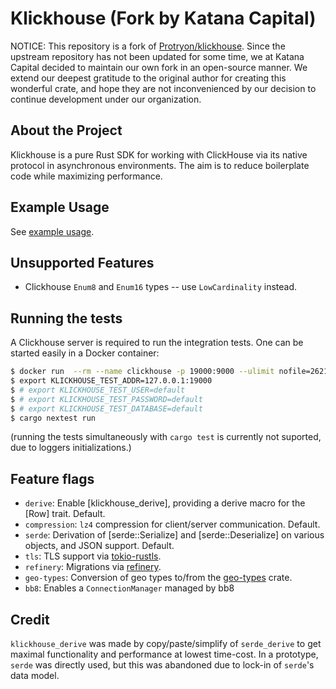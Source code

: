 # Klickhouse (Fork by Katana Capital)

NOTICE: This repository is a fork of [Protryon/klickhouse](https://github.com/Protryon/klickhouse). Since the upstream repository has not been updated for some time, we at Katana Capital decided to maintain our own fork in an open-source manner. We extend our deepest gratitude to the original author for creating this wonderful crate, and hope they are not inconvenienced by our decision to continue development under our organization.

## About the Project

Klickhouse is a pure Rust SDK for working with ClickHouse via its native protocol in asynchronous environments. The aim is to reduce boilerplate code while maximizing performance.

## Example Usage

See [example usage](https://github.com/katanacap/klickhouse/blob/master/klickhouse/examples/basic.rs).

## Unsupported Features

- Clickhouse `Enum8` and `Enum16` types -- use `LowCardinality` instead.

## Running the tests

A Clickhouse server is required to run the integration tests. One can be started easily in a Docker container:

```sh
$ docker run  --rm --name clickhouse -p 19000:9000 --ulimit nofile=262144:262144 clickhouse
$ export KLICKHOUSE_TEST_ADDR=127.0.0.1:19000
$ # export KLICKHOUSE_TEST_USER=default
$ # export KLICKHOUSE_TEST_PASSWORD=default
$ # export KLICKHOUSE_TEST_DATABASE=default
$ cargo nextest run
```

(running the tests simultaneously with `cargo test` is currently not suported, due to loggers initializations.)

## Feature flags

- `derive`: Enable [klickhouse_derive], providing a derive macro for the [Row] trait. Default.
- `compression`: `lz4` compression for client/server communication. Default.
- `serde`: Derivation of [serde::Serialize] and [serde::Deserialize] on various objects, and JSON support. Default.
- `tls`: TLS support via [tokio-rustls](https://crates.io/crates/tokio-rustls).
- `refinery`: Migrations via [refinery](https://crates.io/crates/refinery).
- `geo-types`: Conversion of geo types to/from the [geo-types](https://crates.io/crates/geo-types) crate.
- `bb8`: Enables a `ConnectionManager` managed by bb8

## Credit

`klickhouse_derive` was made by copy/paste/simplify of `serde_derive` to get maximal functionality and performance at lowest time-cost. In a prototype, `serde` was directly used, but this was abandoned due to lock-in of `serde`'s data model.
